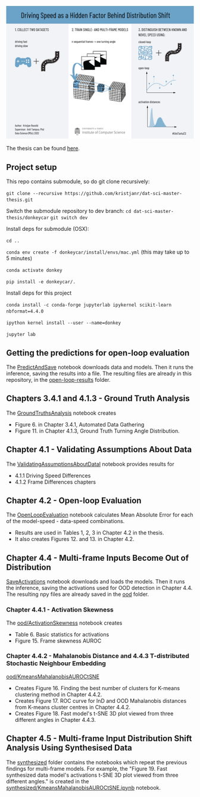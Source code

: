 ![Driving Speed as a Hidden Factor Behind Distribution Shift - Tartu University 2022, Msc](visualabstract.png)

The thesis can be found [here](https://comserv.cs.ut.ee/ati_thesis/datasheet.php?id=75358&language=en).

## Project setup
This repo contains submodule, so do git clone recursively:

`git clone --recursive https://github.com/kristjanr/dat-sci-master-thesis.git`

Switch the submodule repository to dev branch:
`cd dat-sci-master-thesis/donkeycar`
`git switch dev`


Install deps for submodule (OSX):

`cd ..`

`conda env create -f donkeycar/install/envs/mac.yml` (this may take up to 5 minutes)

`conda activate donkey`

`pip install -e donkeycar/.`


Install deps for this project

`conda install -c conda-forge jupyterlab ipykernel scikit-learn nbformat=4.4.0`

`ipython kernel install --user --name=donkey`

`jupyter lab`

## Getting the predictions for open-loop evaluation

The [PredictAndSave](PredictAndSave.ipynb) notebook downloads data and models. Then it runs the inference, saving the results into a file.
The resulting files are already in this repository, in the [open-loop-results](open-loop-results) folder.

## Chapters 3.4.1 and 4.1.3 - Ground Truth Analysis
The  [GroundTruthsAnalysis](GroundTruthsAnalysis.ipynb) notebook creates 
- Figure 6. in Chapter 3.4.1, Automated Data Gathering 
- Figure 11. in Chapter 4.1.3, Ground Truth Turning Angle Distribution.


## Chapter 4.1 - Validating Assumptions About Data

The [ValidatingAssumptionsAboutDataI](ValidatingAssumptionsAboutDataI.ipynb) notebook provides results for 
- 4.1.1 Driving Speed Differences  
- 4.1.2 Frame Differences chapters 


## Chapter 4.2 - Open-loop Evaluation

The [OpenLoopEvaluation](OpenLoopEvaluation.ipynb) notebook calculates Mean Absolute Error for each of the model-speed - data-speed combinations. 
- Results are used in Tables 1, 2, 3 in Chapter 4.2 in the thesis.
- It also creates Figures 12. and 13. in Chapter 4.2.


## Chapter 4.4 - Multi-frame Inputs Become Out of Distribution

[SaveActivations](ood/SaveActivations.ipynb) notebook downloads and loads the models. Then it runs the inference, saving the activations used for OOD detection in Chapter 4.4.
The resulting npy files are already saved in the [ood](ood) folder.

### Chapter 4.4.1 - Activation Skewness 
The [ood/ActivationSkewness](ood/ActivationSkewness.ipynb) notebook creates
- Table 6. Basic statistics for activations
- Figure 15. Frame skewness AUROC


### Chapter 4.4.2 - Mahalanobis Distance and 4.4.3 T-distributed Stochastic Neighbour Embedding

[ood/KmeansMahalanobisAUROCtSNE](ood/KmeansMahalanobisAUROCtSNE.ipynb)
* Creates Figure 16. Finding the best number of clusters for K-means clustering method in Chapter 4.4.2.
* Creates Figure 17. ROC curve for InD and OOD Mahalanobis distances from K-means cluster centres in Chapter 4.4.2.
* Creates Figure 18. Fast model's t-SNE 3D plot viewed from three different angles in Chapter 4.4.3.

## Chapter 4.5 - Multi-frame Input Distribution Shift Analysis Using Synthesised Data 
The [synthesized](synthesized) folder contains the notebooks which repeat the previous findings for multi-frame models.
For example, the "Figure 19. Fast synthesized data model's activations t-SNE 3D plot viewed from three different angles." is created in the [synthesized/KmeansMahalanobisAUROCtSNE.ipynb](synthesized/KmeansMahalanobisAUROCtSNE.ipynb) notebook.  
